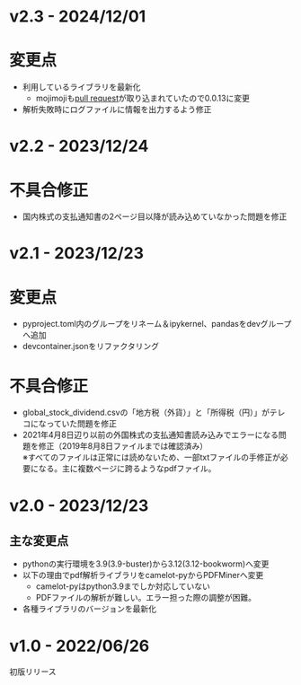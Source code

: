 # v2.3 - 2024/12/01

# 変更点
- 利用しているライブラリを最新化
  - mojimojiも[pull request](https://github.com/studio-ousia/mojimoji/pull/25)が取り込まれていたので0.0.13に変更
- 解析失敗時にログファイルに情報を出力するよう修正

# v2.2 - 2023/12/24

# 不具合修正
- 国内株式の支払通知書の2ページ目以降が読み込めていなかった問題を修正

# v2.1 - 2023/12/23

# 変更点
- pyproject.toml内のグループをリネーム＆ipykernel、pandasをdevグループへ追加
- devcontainer.jsonをリファクタリング

# 不具合修正
- global_stock_dividend.csvの「地方税（外貨）」と「所得税（円）」がテレコになっていた問題を修正
- 2021年4月8日辺り以前の外国株式の支払通知書読み込みでエラーになる問題を修正（2019年8月8日ファイルまでは確認済み）  
  ※すべてのファイルは正常には読めないため、一部txtファイルの手修正が必要になる。主に複数ページに跨るようなpdfファイル。

# v2.0 - 2023/12/23

## 主な変更点
- pythonの実行環境を3.9(3.9-buster)から3.12(3.12-bookworm)へ変更
- 以下の理由でpdf解析ライブラリをcamelot-pyからPDFMinerへ変更
  - camelot-pyはpython3.9までしか対応していない
  - PDFファイルの解析が難しい。エラー担った際の調整が困難。
- 各種ライブラリのバージョンを最新化

# v1.0 - 2022/06/26

初版リリース

